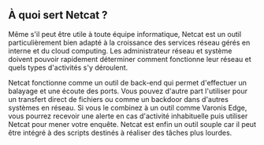 ## À quoi sert Netcat ?

Même s'il peut être utile à toute équipe informatique, Netcat est un outil particulièrement bien adapté à la croissance des services réseau gérés en interne et du cloud computing. Les administrateur réseau et système doivent pouvoir rapidement déterminer comment fonctionne leur réseau et quels types d'activités s'y déroulent.

Netcat fonctionne comme un outil de back-end qui permet d'effectuer un balayage et une écoute des ports. Vous pouvez d'autre part l'utiliser pour un transfert direct de fichiers ou comme un backdoor dans d'autres systèmes en réseau. Si vous le combinez à un outil comme Varonis Edge, vous pourrez recevoir une alerte en cas d'activité inhabituelle puis utiliser Netcat pour mener votre enquête. Netcat est enfin un outil souple car il peut être intégré à des scripts destinés à réaliser des tâches plus lourdes.


